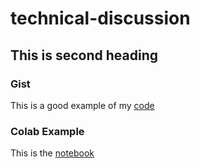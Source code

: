 # technical-discussion

## This is second heading

### Gist
 This is a good example of my [code](https://gist.github.com/eyegabato/fb0b9cf2753fc70bac4dc2c0ac05a16c)

### Colab Example
 This is the [notebook](https://github.com/eyegabato/technical-discussion/blob/5bdf587436fffd493adffcc19bd75b02ad0c1e16/technical-discussion.ipynb)
   
